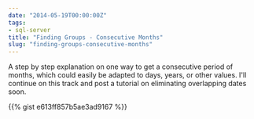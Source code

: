 ```yaml
---
date: "2014-05-19T00:00:00Z"
tags:
- sql-server
title: "Finding Groups - Consecutive Months"
slug: "finding-groups-consecutive-months"
---
```


A step by step explanation on one way to get a consecutive period of months, which could easily be adapted to days, years, or other values. I'll continue on this track and post a tutorial on eliminating overlapping dates soon.

{{% gist e613ff857b5ae3ad9167 %}}

